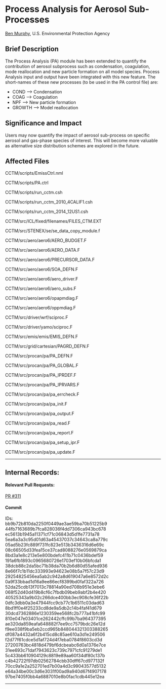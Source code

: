 # Process Analysis for Aerosol Sub-Processes

[Ben Murphy](mailto:murphy.ben@epa.gov), U.S. Environmental Protection Agency

## Brief Description
The Process Analysis (PA) module has been extended to quantify the contribution of aerosol subprocess
such as condensation, coagulation, mode reallocation and new particle formation on all model species. 
Process Analysis input and output have been integrated with this new feature. The short-names of these 
new processes (to be used in the PA control file) are:

- COND --> Condensation
- COAG --> Coagulation
- NPF --> New particle formation
- GROWTH --> Model reallocation

## Significance and Impact  
Users may now quantify the impact of aerosol sub-process on specific aerosol and gas-phase species of 
interest. This will become more valuable as alternative size distribution schemes are explored in the 
future.

## Affected Files
CCTM/scripts/EmissCtrl.nml  

CCTM/scripts/PA.ctrl  

CCTM/scripts/run_cctm.csh  

CCTM/scripts/run_cctm_2010_4CALIF1.csh  

CCTM/scripts/run_cctm_2014_12US1.csh  

CCTM/src/ICL/fixed/filenames/FILES_CTM.EXT  

CCTM/src/STENEX/se/se_data_copy_module.f  

CCTM/src/aero/aero6/AERO_BUDGET.F  

CCTM/src/aero/aero6/AERO_DATA.F  

CCTM/src/aero/aero6/PRECURSOR_DATA.F  

CCTM/src/aero/aero6/SOA_DEFN.F  

CCTM/src/aero/aero6/aero_driver.F  

CCTM/src/aero/aero6/aero_subs.F  

CCTM/src/aero/aero6/opapmdiag.F  

CCTM/src/aero/aero6/oppmdiag.F  

CCTM/src/driver/wrf/sciproc.F  

CCTM/src/driver/yamo/sciproc.F  

CCTM/src/emis/emis/EMIS_DEFN.F  

CCTM/src/grid/cartesian/PAGRD_DEFN.F  

CCTM/src/procan/pa/PA_DEFN.F  

CCTM/src/procan/pa/PA_GLOBAL.F  

CCTM/src/procan/pa/PA_IPRDEF.F  

CCTM/src/procan/pa/PA_IPRVARS.F  

CCTM/src/procan/pa/pa_errcheck.F  

CCTM/src/procan/pa/pa_init.F  

CCTM/src/procan/pa/pa_output.F  

CCTM/src/procan/pa/pa_read.F  

CCTM/src/procan/pa/pa_report.F  

CCTM/src/procan/pa/pa_setup_ipr.F  

CCTM/src/procan/pa/pa_update.F  

-----
## Internal Records:
#### Relevant Pull Requests:
[PR #311](https://github.com/USEPA/CMAQ_Dev/pull/311)  

#### Commit 
IDs:                        
bb9b72b810da2250f0449ae3ae59ba70b51225b9  
44fb7163689b7fca828036f4dd7306ca943bc678  
ec5613b1945a11371cf71c06843d5d1fe7731a78  
5ea6a3a3c95d01d63a45437037c34643ca8a779c  
05ad5b23fc889f731fc823e513b3436316d6e69c  
08c66505d33fea15ce37cad8088276e0569879ca  
8bd3a1e8c213e5e800bdefc411b71c0436bdef59  
191a6fb1893c0965680726e1703ef10b06bfcda1  
38dcb88c2da5bc71b38da70b2b6d80d55afed936  
8e66f7c1b11dc333993e94623e08b5a7f57c23d9  
29254825456ea5ab2c942a8d619047a6e8572d2c  
0a9f33bbad1d16a9ee86ecf8399bd0faf322a726  
52da25cdb13f7013c78814a90ed708b951e3ebe6  
068f52d40d419b8cf6c7fbdb09beb9abf2b4e420  
40525343a9b02c266dce400bb3ec908cfe36f22b  
0dfc3dbb0a3e47944fcc9cb77c1b6511c03dad63  
8bd1ff0e4f25233cd8de9a5db2c14b4faf41d679  
30dcd7362886e1230359ee568fc2b777a41bfc99  
810e047e03401ce262442cffc99b7ba964377395  
ae320da859eafa648882f7ee9cc7579bdc26e12d  
f9ee038f9ba5eb2ccd965b848044321303388265  
df087a4432a6f2b415cd8c85ae610a3d1e249506  
f2d77f61cdce5d1af724d4f7eba0784f8603cd3d  
27200763bc4818d479bf6dcbeabc6d0a1376e7ce  
31ee693c71daf7943623c739c7971cfc91279de1  
5c433bb610904129c8819e89aa60f34df80c137b  
c4b42722f97db02562784cbb30dff67cd977132f  
70cc9a1e2a252701ed7b00a4d3c99043577d5132  
e64a34be00c3d6e3031f00ad9a940d67f4907178  
97be7405f0bb4a6887010e8b0fac1cdb445e12ea  


-----

